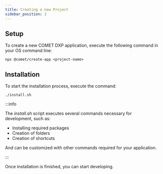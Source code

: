 ```yaml
---
title: Creating a new Project
sidebar_position: 2
---
```


## Setup

To create a new COMET DXP application, execute the following command in your OS command line:

`npx @comet/create-app <project-name>`

## Installation

To start the installation process, execute the command:

`./install.sh`

:::info

The _install.sh_ script executes several commands necessary for development, such as:

-   Installing required packages
-   Creation of folders
-   Creation of shortcuts

And can be customized with other commands required for your application.

:::

Once installation is finished, you can start developing.
